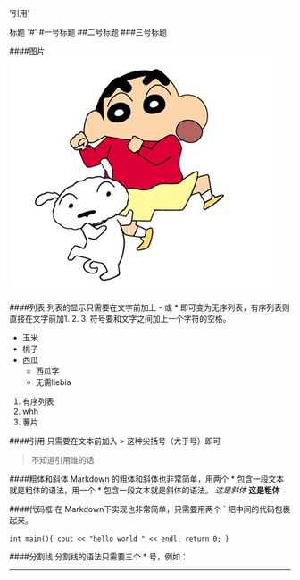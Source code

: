 '引用'

标题 '#'
#一号标题
##二号标题
###三号标题

####图片
![](picture/test.jpg)

####列表
列表的显示只需要在文字前加上 - 或 * 即可变为无序列表，有序列表则直接在文字前加1. 2. 3. 符号要和文字之间加上一个字符的空格。
- 玉米
- 桃子
- 西瓜
    - 西瓜字
    * 无需liebia

1. 有序列表
2. whh
3. 薯片

####引用
只需要在文本前加入 > 这种尖括号（大于号）即可
>不知道引用谁的话

####粗体和斜体
Markdown 的粗体和斜体也非常简单，用两个 * 包含一段文本就是粗体的语法，用一个 * 包含一段文本就是斜体的语法。
*这是斜体*  **这是粗体**

####代码框
在 Markdown下实现也非常简单，只需要用两个 ` 把中间的代码包裹起来。

`
int main(){
    cout << "hello world " << endl;
    return 0;
}
`

####分割线
分割线的语法只需要三个 * 号，例如：
***


    
